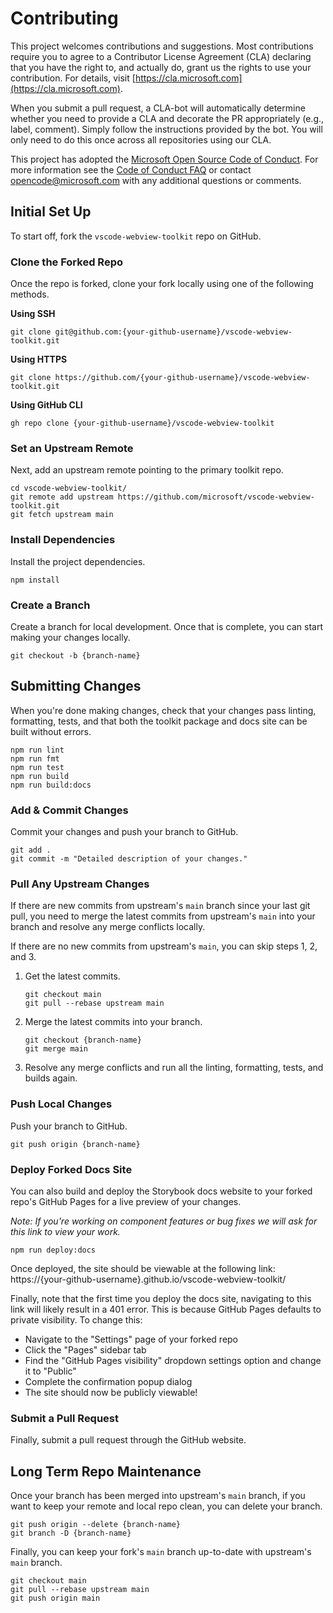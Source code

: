 # Contributing

This project welcomes contributions and suggestions. Most contributions require you to agree to a Contributor License Agreement (CLA) declaring that you have the right to, and actually do, grant us the rights to use your contribution. For details, visit [https://cla.microsoft.com](https://cla.microsoft.com).

When you submit a pull request, a CLA-bot will automatically determine whether you need to provide a CLA and decorate the PR appropriately (e.g., label, comment). Simply follow the instructions provided by the bot. You will only need to do this once across all repositories using our CLA.

This project has adopted the [Microsoft Open Source Code of Conduct](https://opensource.microsoft.com/codeofconduct/). For more information see the [Code of Conduct FAQ](https://opensource.microsoft.com/codeofconduct/faq/) or contact [opencode@microsoft.com](mailto:opencode@microsoft.com) with any additional questions or comments.

## Initial Set Up

To start off, fork the `vscode-webview-toolkit` repo on GitHub.

### Clone the Forked Repo

Once the repo is forked, clone your fork locally using one of the following methods.

**Using SSH**

```
git clone git@github.com:{your-github-username}/vscode-webview-toolkit.git
```

**Using HTTPS**

```
git clone https://github.com/{your-github-username}/vscode-webview-toolkit.git
```

**Using GitHub CLI**

```
gh repo clone {your-github-username}/vscode-webview-toolkit
```

### Set an Upstream Remote

Next, add an upstream remote pointing to the primary toolkit repo.

```
cd vscode-webview-toolkit/
git remote add upstream https://github.com/microsoft/vscode-webview-toolkit.git
git fetch upstream main
```

### Install Dependencies

Install the project dependencies.

```
npm install
```

### Create a Branch

Create a branch for local development. Once that is complete, you can start making your changes locally.

```
git checkout -b {branch-name}
```

## Submitting Changes

When you're done making changes, check that your changes pass linting, formatting, tests, and that both the toolkit package and docs site can be built without errors.

```
npm run lint
npm run fmt
npm run test
npm run build
npm run build:docs
```

### Add & Commit Changes

Commit your changes and push your branch to GitHub.

```
git add .
git commit -m "Detailed description of your changes."
```

### Pull Any Upstream Changes

If there are new commits from upstream's `main` branch since your last git pull, you need
to merge the latest commits from upstream's `main` into your branch and resolve any
merge conflicts locally.

If there are no new commits from upstream's `main`, you can skip steps 1, 2, and 3.

1. Get the latest commits.

    ```
    git checkout main
    git pull --rebase upstream main
    ```

2. Merge the latest commits into your branch.

    ```
    git checkout {branch-name}
    git merge main
    ```

3. Resolve any merge conflicts and run all the linting, formatting, tests, and builds again.

### Push Local Changes

Push your branch to GitHub.

```
git push origin {branch-name}
```

### Deploy Forked Docs Site

You can also build and deploy the Storybook docs website to your forked repo's GitHub Pages for a live preview of your changes.

_Note: If you're working on component features or bug fixes we will ask for this link to view your work._

```
npm run deploy:docs
```

Once deployed, the site should be viewable at the following link: https://{your-github-username}.github.io/vscode-webview-toolkit/

Finally, note that the first time you deploy the docs site, navigating to this link will likely result in a 401 error. This is because GitHub Pages defaults to private visibility. To change this:

-   Navigate to the "Settings" page of your forked repo
-   Click the "Pages" sidebar tab
-   Find the "GitHub Pages visibility" dropdown settings option and change it to "Public"
-   Complete the confirmation popup dialog
-   The site should now be publicly viewable!

### Submit a Pull Request

Finally, submit a pull request through the GitHub website.

## Long Term Repo Maintenance

Once your branch has been merged into upstream's `main` branch, if you want to keep your remote and local repo clean, you can delete your branch.

```
git push origin --delete {branch-name}
git branch -D {branch-name}
```

Finally, you can keep your fork's `main` branch up-to-date with upstream's `main` branch.

```
git checkout main
git pull --rebase upstream main
git push origin main
```
